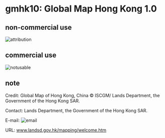 # gmhk10: Global Map Hong Kong 1.0
## non-commercial use
![attribution](https://globalmaps.github.io/globalmaps/attribution.png)
## commercial use
![notusable](https://globalmaps.github.io/globalmaps/notusable.png)

## note
Credit: Global Map of Hong Kong, China © ISCGM/ Lands Department, the Government of the Hong Kong SAR.

Contact: Lands Department, the Government of the Hong Kong SAR.

E-mail: ![email](https://www.iscgm.org/gmd/images/email/hong_kong.png)

URL: www.landsd.gov.hk/mapping/welcome.htm
